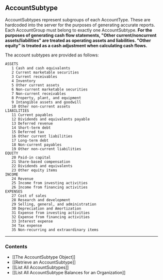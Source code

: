 ## AccountSubtype


AccountSubtypes represent subgroups of each AccountType. These are hardcoded into the server for the purposes of generating accurate reports. Each AccountGroup must belong to exactly one AccountSubtype. **For the purposes of generating cash flow statements,  "Other current/noncurrent assets/liabilities" are treated as operating assets and liabilities. "Other equity" is treated as a cash adjustment when calculating cash flows.**

The account subtypes are provided as follows:

```
ASSETS
   1 Cash and cash equivalents
   2 Current marketable securities 
   3 Current receivables 
   4 Inventory 
   5 Other current assets
   6 Non-current marketable securities
   7 Non-current receivables 
   8 Property, plant, and equipment 
   9 Intangible assets and goodwill
   10 Other non-current assets
LIABILITIES
   11 Current payables 
   12 Dividends and equivalents payable 
   13 Deferred revenue 
   14 Short-term debt 
   15 Deferred tax 
   16 Other current liabilities
   17 Long-term debt 
   18 Non-current payables 
   19 Other non-current liabilities
EQUITY
   20 Paid-in capital 
   21 Share-based compensation
   22 Dividends and equivalents 
   23 Other equity items
INCOME
   24 Revenue
   25 Income from investing activities
   26 Income from financing activities
EXPENSES
   27 Cost of sales
   28 Research and development
   29 Selling, general, and administration
   30 Depreciation and Amortization 
   31 Expense from investing activities
   32 Expense from financing activities
   33 Interest expense 
   34 Tax expense 
   35 Non-recurring and extraordinary items
```
___
### Contents
- [[The AccountSubtype Object]]
- [[Retrieve an AccountSubtype]]
- [[List All AccountSubtypes]]
- [[List All AccountSubtype Balances for an Organization]]